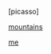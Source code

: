 
[picasso]

[mountains](http://pinstake.com/mountains-beautiful-mountains-80/http:%7C%7Camazingpics%5Enet%7Ccontent%7CMountains%7CBeautiful%20Mountains%2080%5Ejpg/)

[me]()